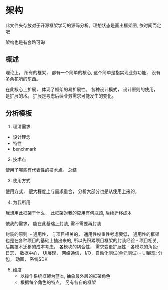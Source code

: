 
# 架构 

此文件夹存放对于开源框架学习的源码分析。理想状态是画出框架图, 依时间而定吧

架构也是有套路可询

## 概述

理论上， 所有的框架， 都有一个简单的核心, 这个简单是指实现业务功能， 没有多余花哨的东西。

在此核心上扩展， 体现了框架的易扩展性。
各种设计模式， 设计原则的使用， 是扩展的术。
扩展是考虑后续业务需求可能发生的变化。

## 分析模板

1. 理清需求
- 设计理念
- 特性
- benchmark

2. 技术点

使用了哪些有代表性的技术点。
总结

3. 使用方式

使用方式， 很大程度上与需求重合， 分析大部分也是从使用上来的。

4. 为我所用

我想用此框架干什么， 此框架对我的应用有何瓶颈, 后续迁移成本

依我的需求， 能在此基础上封装, 需不需要再封装

封装的原则: 
    - 通用性， 与项目相关的， 通用性权重性考虑要低， 通用性的框架也是在各种项目的基础上抽出来的, 所以先积累项目框架的封装经验
    - 项目相关, 后期技术迁移的成本考虑， 各模块的耦合性， 需求变更扩展性
    - 各模块的角色: 日志， 数据中心， UI展现， 网络通信， I/O，自动化测试(单元测试)
    - UI展现: 分包， 动画， 系统SDK

5. 维度
    * 以操作系统框架为蓝本, 抽象最外层的框架角色
    * 根据每个角色的特点， 另有各自的框架

